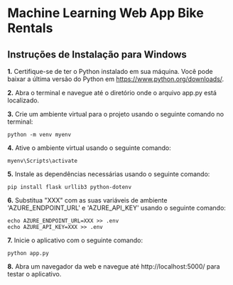 # Machine Learning Web App Bike Rentals

## Instruções de Instalação para Windows

<b>1.</b> Certifique-se de ter o Python instalado em sua máquina. Você pode baixar a última versão do Python em https://www.python.org/downloads/.


<b>2.</b> Abra o terminal e navegue até o diretório onde o arquivo app.py está localizado.


<b>3.</b> Crie um ambiente virtual para o projeto usando o seguinte comando no terminal:

    python -m venv myenv

<b>4.</b> Ative o ambiente virtual usando o seguinte comando:

    myenv\Scripts\activate
  

<b>5.</b> Instale as dependências necessárias usando o seguinte comando:

    pip install flask urllib3 python-dotenv
  

<b>6.</b> Substitua "XXX" com as suas variáveis de ambiente 'AZURE_ENDPOINT_URL' e 'AZURE_API_KEY' usando o seguinte comando:

    echo AZURE_ENDPOINT_URL=XXX >> .env
    echo AZURE_API_KEY=XXX >> .env


<b>7.</b> Inicie o aplicativo com o seguinte comando:

    python app.py
  

<b>8.</b> Abra um navegador da web e navegue até http://localhost:5000/ para testar o aplicativo.
